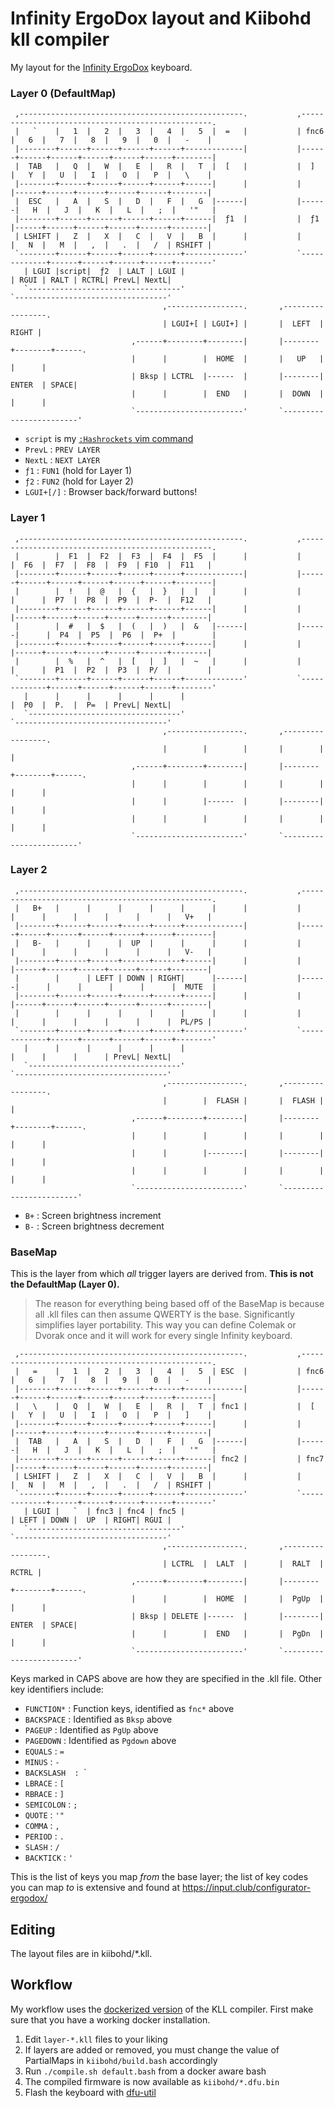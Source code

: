 # Infinity ErgoDox layout and Kiibohd kll compiler

My layout for the [Infinity ErgoDox](http://input.club/devices/infinity-ergodox) keyboard.

### Layer 0 (DefaultMap)

```plaintext
 ,--------------------------------------------------.           ,--------------------------------------------------.
 |   `    |   1  |   2  |   3  |   4  |   5  |  =   |           | fnc6 |   6  |   7  |   8  |   9  |   0  |   -    |
 |--------+------+------+------+------+-------------|           |------+------+------+------+------+------+--------|
 |  TAB   |   Q  |   W  |   E  |   R  |   T  |  [   |           |  ]   |   Y  |   U  |   I  |   O  |   P  |   \    |
 |--------+------+------+------+------+------|      |           |      |------+------+------+------+------+--------|
 |  ESC   |   A  |   S  |   D  |   F  |   G  |------|           |------|   H  |   J  |   K  |   L  |   ;  |   '"   |
 |--------+------+------+------+------+------|  ƒ1  |           |  ƒ1  |------+------+------+------+------+--------|
 | LSHIFT |   Z  |   X  |   C  |   V  |   B  |      |           |      |   N  |   M  |   ,  |   .  |   /  | RSHIFT |
 `--------+------+------+------+------+-------------'           `-------------+------+------+------+------+--------'
   | LGUI |script|  ƒ2  | LALT | LGUI |                                       | RGUI | RALT | RCTRL| PrevL| NextL|
   `----------------------------------'                                       `----------------------------------'
                                  ,-----------------.       ,-----------------.
                                  | LGUI+[ | LGUI+] |       |  LEFT  |  RIGHT |
                           ,------+--------+--------|       |--------+--------+------.
                           |      |        |  HOME  |       |   UP   |        |      |
                           | Bksp | LCTRL  |------  |       |--------| ENTER  | SPACE|
                           |      |        |  END   |       |  DOWN  |        |      |
                           `------------------------'       `------------------------'
```

* `script` is my [`:Hashrockets` vim command](https://github.com/chrisarcand/dotfiles/blob/a80ee91c8b15b601e3c96a4106dcf02f2a99edda/vim/vimrc.symlink#L306-L323)
* `PrevL`    : `PREV LAYER`
* `NextL`    : `NEXT LAYER`
* `ƒ1`       : `FUN1` (hold for Layer 1)
* `ƒ2`       : `FUN2` (hold for Layer 2)
* `LGUI+[/]` : Browser back/forward buttons!

### Layer 1

```plaintext
 ,--------------------------------------------------.           ,--------------------------------------------------.
 |        |  F1  |  F2  |  F3  |  F4  |  F5  |      |           |      |  F6  |  F7  |  F8  |  F9  | F10  |  F11   |
 |--------+------+------+------+------+-------------|           |------+------+------+------+------+------+--------|
 |        |  !   |  @   |  {   |  }   |  |   |      |           |      |      |  P7  |  P8  |  P9  |  P-  |  F12   |
 |--------+------+------+------+------+------|      |           |      |------+------+------+------+------+--------|
 |        |  #   |  $   |  (   |  )   |  &   |------|           |------|      |  P4  |  P5  |  P6  |  P+  |        |
 |--------+------+------+------+------+------|      |           |      |------+------+------+------+------+--------|
 |        |  %   |  ^   |  [   |  ]   |  ~   |      |           |      |      |  P1  |  P2  |  P3  |  P/  |        |
 `--------+------+------+------+------+-------------'           `-------------+------+------+------+------+--------'
   |      |      |      |      |      |                                       |  P0  |  P.  |  P=  | PrevL| NextL|
   `----------------------------------'                                       `----------------------------------'
                                  ,-----------------.       ,-----------------.
                                  |        |        |       |        |        |
                           ,------+--------+--------|       |--------+--------+------.
                           |      |        |        |       |        |        |      |
                           |      |        |------  |       |--------|        |      |
                           |      |        |        |       |        |        |      |
                           `------------------------'       `------------------------'
```

### Layer 2

```plaintext
 ,--------------------------------------------------.           ,--------------------------------------------------.
 |   B+   |      |      |      |      |      |      |           |      |      |      |      |      |      |   V+   |
 |--------+------+------+------+------+-------------|           |------+------+------+------+------+------+--------|
 |   B-   |      |      |  UP  |      |      |      |           |      |      |      |      |      |      |   V-   |
 |--------+------+------+------+------+------|      |           |      |------+------+------+------+------+--------|
 |        |      | LEFT | DOWN | RIGHT|      |------|           |------|      |      |      |      |      |  MUTE  |
 |--------+------+------+------+------+------|      |           |      |------+------+------+------+------+--------|
 |        |      |      |      |      |      |      |           |      |      |      |      |      |      |  PL/PS |
 `--------+------+------+------+------+-------------'           `-------------+------+------+------+------+--------'
   |      |      |      |      |      |                                       |      |      |      | PrevL| NextL|
   `----------------------------------'                                       `----------------------------------'
                                  ,-----------------.       ,-----------------.
                                  |        |  FLASH |       |  FLASH |        |
                           ,------+--------+--------|       |--------+--------+------.
                           |      |        |        |       |        |        |      |
                           |      |        |--------|       |--------|        |      |
                           |      |        |        |       |        |        |      |
                           `------------------------'       `------------------------'
```

* `B+` : Screen brightness increment
* `B-` : Screen brightness decrement

### BaseMap

This is the layer from which _all_ trigger layers are derived from. **This is not the DefaultMap (Layer 0).**

> The reason for everything being based off of the BaseMap is because all .kll
> files can then assume QWERTY is the base. Significantly simplifies layer
> portability. This way you can define Colemak or Dvorak once and it will work
> for every single Infinity keyboard.

```plaintext
 ,--------------------------------------------------.           ,--------------------------------------------------.
 |   =    |   1  |   2  |   3  |   4  |   5  | ESC  |           | fnc6 |   6  |   7  |   8  |   9  |   0  |   -    |
 |--------+------+------+------+------+-------------|           |------+------+------+------+------+------+--------|
 |   \    |   Q  |   W  |   E  |   R  |   T  | fnc1 |           |  [   |   Y  |   U  |   I  |   O  |   P  |   ]    |
 |--------+------+------+------+------+------|      |           |      |------+------+------+------+------+--------|
 |  TAB   |   A  |   S  |   D  |   F  |   G  |------|           |------|   H  |   J  |   K  |   L  |   ;  |   '"   |
 |--------+------+------+------+------+------| fnc2 |           | fnc7 |------+------+------+------+------+--------|
 | LSHIFT |   Z  |   X  |   C  |   V  |   B  |      |           |      |   N  |   M  |   ,  |   .  |   /  | RSHIFT |
 `--------+------+------+------+------+-------------'           `-------------+------+------+------+------+--------'
   | LGUI |   `  | fnc3 | fnc4 | fnc5 |                                       | LEFT | DOWN |  UP  | RIGHT| RGUI |
   `----------------------------------'                                       `----------------------------------'
                                  ,-----------------.       ,-----------------.
                                  | LCTRL  |  LALT  |       |  RALT  |  RCTRL |
                           ,------+--------+--------|       |--------+--------+------.
                           |      |        |  HOME  |       |  PgUp  |        |      |
                           | Bksp | DELETE |------  |       |--------| ENTER  | SPACE|
                           |      |        |  END   |       |  PgDn  |        |      |
                           `------------------------'       `------------------------'
```

Keys marked in CAPS above are how they are specified in the .kll file. Other key identifiers include:

* `FUNCTION*` : Function keys, identified as `fnc*` above
* `BACKSPACE` : Identified as `Bksp` above
* `PAGEUP`    : Identified as `PgUp` above
* `PAGEDOWN`  : Identified as `Pgdown` above
* `EQUALS`    : `=`
* `MINUS`     : `-`
* `BACKSLASH  : `\`
* `LBRACE`    : `[`
* `RBRACE`    : `]`
* `SEMICOLON` : `;`
* `QUOTE`     : `'"`
* `COMMA`     : `,`
* `PERIOD`    : `.`
* `SLASH`     : `/`
* `BACKTICK`  : `'`

This is the list of keys you map _from_ the base layer; the list of key codes you can map _to_ is extensive
and found at https://input.club/configurator-ergodox/

## Editing

The layout files are in kiibohd/*.kll.

## Workflow

My workflow uses the [dockerized version](https://hub.docker.com/r/fmerizen/ergodox-infinity-layout/) of the KLL compiler. First make sure that you have a working docker installation.

1. Edit `layer-*.kll` files to your liking
2. If layers are added or removed, you must change the value of PartialMaps in `kiibohd/build.bash` accordingly
3. Run `./compile.sh default.bash` from a docker aware bash
4. The compiled firmware is now available as `kiibohd/*.dfu.bin`
5. Flash the keyboard with [dfu-util](https://github.com/kiibohd/controller/wiki/Loading-DFU-Firmware)
